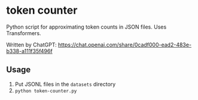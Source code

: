 # token counter

Python script for approximating token counts in JSON files. Uses Transformers.

Written by ChatGPT: https://chat.openai.com/share/0cadf000-ead2-483e-b338-a111f35f496f

## Usage

1. Put JSONL files in the `datasets` directory
2. `python token-counter.py`
